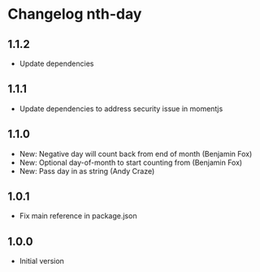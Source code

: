 # Changelog nth-day

## 1.1.2

* Update dependencies

## 1.1.1

* Update dependencies to address security issue in momentjs

## 1.1.0

* New: Negative day will count back from end of month (Benjamin Fox)
* New: Optional day-of-month to start counting from (Benjamin Fox)
* New: Pass day in as string (Andy Craze)

## 1.0.1

* Fix main reference in package.json

## 1.0.0

* Initial version
